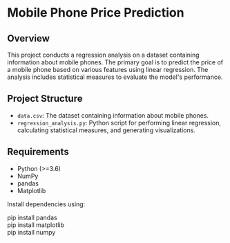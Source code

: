 # Mobile Phone Price Prediction

## Overview

This project conducts a regression analysis on a dataset containing information about mobile phones. The primary goal is to predict the price of a mobile phone based on various features using linear regression. The analysis includes statistical measures to evaluate the model's performance.

## Project Structure

- `data.csv`: The dataset containing information about mobile phones.
- `regression_analysis.py`: Python script for performing linear regression, calculating statistical measures, and generating visualizations.

## Requirements

- Python (>=3.6)
- NumPy
- pandas
- Matplotlib

Install dependencies using:

pip install pandas  
pip install matplotlib  
pip install numpy
